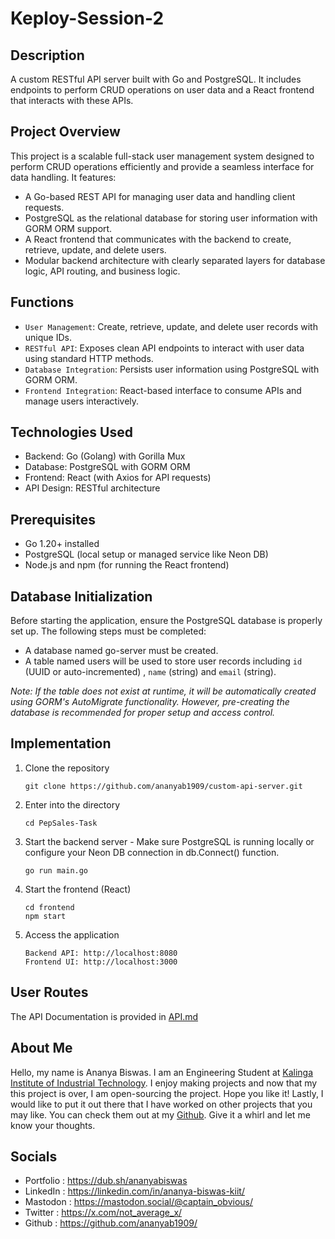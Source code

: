 # Keploy-Session-2

## Description

A custom RESTful API server built with Go and PostgreSQL. It includes endpoints to perform CRUD operations on user data and a React frontend that interacts with these APIs.

## Project Overview

This project is a scalable full-stack user management system designed to perform CRUD operations efficiently and provide a seamless interface for data handling. It features:
  - A Go-based REST API for managing user data and handling client requests.
  - PostgreSQL as the relational database for storing user information with GORM ORM support.
  - A React frontend that communicates with the backend to create, retrieve, update, and delete users.
  - Modular backend architecture with clearly separated layers for database logic, API routing, and business logic.

## Functions

  - `User Management`: Create, retrieve, update, and delete user records with unique IDs.
  - `RESTful API`: Exposes clean API endpoints to interact with user data using standard HTTP methods.
  - `Database Integration`: Persists user information using PostgreSQL with GORM ORM.
  - `Frontend Integration`: React-based interface to consume APIs and manage users interactively.

## Technologies Used

  - Backend: Go (Golang) with Gorilla Mux
  - Database: PostgreSQL with GORM ORM
  - Frontend: React (with Axios for API requests)
  - API Design: RESTful architecture

## Prerequisites

  - Go 1.20+ installed
  - PostgreSQL (local setup or managed service like Neon DB)
  - Node.js and npm (for running the React frontend)

## Database Initialization

  Before starting the application, ensure the PostgreSQL database is properly set up. The following steps must be completed:
  - A database named go-server must be created.
  -  A table named users will be used to store user records including `id` (UUID or auto-incremented) , `name` (string) and `email` (string).

  *Note: If the table does not exist at runtime, it will be automatically created using GORM's AutoMigrate functionality. However, pre-creating the database is recommended for proper setup and access control.*

## Implementation

1. Clone the repository
     ```
     git clone https://github.com/ananyab1909/custom-api-server.git
     ```

2. Enter into the directory
     ```
     cd PepSales-Task
     ```

3. Start the backend server - Make sure PostgreSQL is running locally or configure your Neon DB connection in db.Connect() function.
    ```
    go run main.go
    ```

4. Start the frontend (React)
    ```
    cd frontend
    npm start
    ```

5. Access the application
    ```
    Backend API: http://localhost:8080
    Frontend UI: http://localhost:3000
    ```

## User Routes

  The API Documentation is provided in [API.md](https://github.com/ananyab1909/Keploy-Session-2/blob/main/API.md)

## About Me

Hello, my name is Ananya Biswas. I am an Engineering Student at [Kalinga Institute of Industrial Technology](https://kiit.ac.in/). I enjoy making projects and now that my this project is over, I am open-sourcing the project. Hope you like it! Lastly, I would like to put it out there that I have worked on other projects that you may like. You can check them out at my [Github](https://github.com/ananyab1909/). Give it a whirl and let me know your thoughts.

## Socials
  - Portfolio : https://dub.sh/ananyabiswas
  - LinkedIn : https://linkedin.com/in/ananya-biswas-kiit/
  - Mastodon : https://mastodon.social/@captain_obvious/
  - Twitter : https://x.com/not_average_x/
  - Github : https://github.com/ananyab1909/

 
